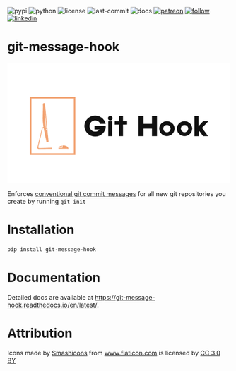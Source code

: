 ![pypi](https://img.shields.io/pypi/v/git-message-hook.svg)
![python](https://img.shields.io/pypi/pyversions/git-message-hook.svg)
![license](https://img.shields.io/github/license/oscar-defelice/git-message-hook.svg)
![last-commit](https://img.shields.io/github/last-commit/oscar-defelice/git-message-hook.svg)
![docs](https://readthedocs.org/projects/git-message-hook/badge/?version=latest)
[![patreon](https://img.shields.io/badge/Patreon-brown.svg?logo=patreon)](https://www.patreon.com/oscardefelice)
[![follow](https://img.shields.io/twitter/follow/oscardefelice.svg?style=social)](https://twitter.com/OscardeFelice)
[![linkedin](https://img.shields.io/badge/LinkedIn-0077B5?&logo=linkedin&logoColor=white)](https://linkedin.com/in/oscar-de-felice)

# git-message-hook

![project logo](https://raw.githubusercontent.com/oscar-defelice/git-message-hook/main/logo.png)

Enforces [conventional git commit messages](https://www.conventionalcommits.org/en/v1.0.0-beta.4/) for all new git repositories you create by running `git init`

# Installation

```bash
pip install git-message-hook
```

# Documentation

Detailed docs are available at <https://git-message-hook.readthedocs.io/en/latest/>.

# Attribution

<div>Icons made by <a href="https://www.flaticon.com/authors/smashicons" title="Smashicons">Smashicons</a> from <a href="https://www.flaticon.com/" 		    title="Flaticon">www.flaticon.com</a> is licensed by <a href="http://creativecommons.org/licenses/by/3.0/" 		    title="Creative Commons BY 3.0" target="_blank">CC 3.0 BY</a></div>
